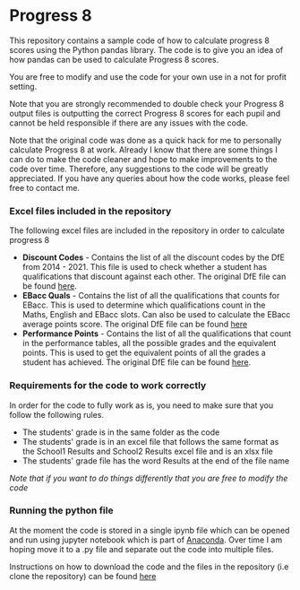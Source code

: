 # Progress 8

This repository contains a sample code of how to calculate progress 8 scores using the Python pandas library. The code is to give you an idea of how pandas can be used to calculate Progress 8 scores.

You are free to modify and use the code for your own use in a not for profit setting.

Note that you are strongly recommended to double check your Progress 8 output files is outputting the correct Progress 8 scores for each pupil and cannot be held responsible if there are any issues with the code.

Note that the original code was done as a quick hack for me to personally calculate Progress 8 at work. Already I know that there are some things I can do to make the code cleaner and hope to make improvements to the code over time. Therefore, any suggestions to the code will be greatly appreciated. If you have any queries about how the code works, please feel free to contact me.


### Excel files included in the repository

The following excel files are included in the repository in order to calculate progress 8

* **Discount Codes** - Contains the list of all the discount codes by the DfE from 2014 - 2021. This file is used to check whether a student has qualifications that discount against each other. The original DfE file can be found [here](https://www.gov.uk/government/publications/key-stage-4-qualifications-discount-codes-and-point-scores).
* **EBacc Quals** - Contains the list of all the qualifications that counts for EBacc. This is used to determine which qualifications count in the Maths, English and EBacc slots. Can also be used to calculate the EBacc average points score. The original DfE file can be found [here](https://www.gov.uk/government/publications/english-baccalaureate-eligible-qualifications)
* **Performance Points** - Contains the list of all the qualifications that count in the performance tables, all the possible grades and the equivalent points. This is used to get the equivalent points of all the grades a student has achieved. The original DfE file can be found [here](https://www.gov.uk/government/publications/key-stage-4-qualifications-discount-codes-and-point-scores).

### Requirements for the code to work correctly

In order for the code to fully work as is, you need to make sure that you follow the following rules. 
* The students' grade is in the same folder as the code
* The students' grade is in an excel file that follows the same format as the School1 Results and School2 Results excel file and is an xlsx file
* The students' grade file has the word Results at the end of the file name

_Note that if you want to do things differently that you are free to modify the code_

### Running the python file

At the moment the code is stored in a single ipynb file which can be opened and run using jupyter notebook which is part of [Anaconda](https://www.anaconda.com/distribution/). Over time I am hoping move it to a .py file and separate out the code into multiple files.

Instructions on how to download the code and the files in the repository (i.e clone the repository) can be found [here](https://help.github.com/en/github/creating-cloning-and-archiving-repositories/cloning-a-repository)

